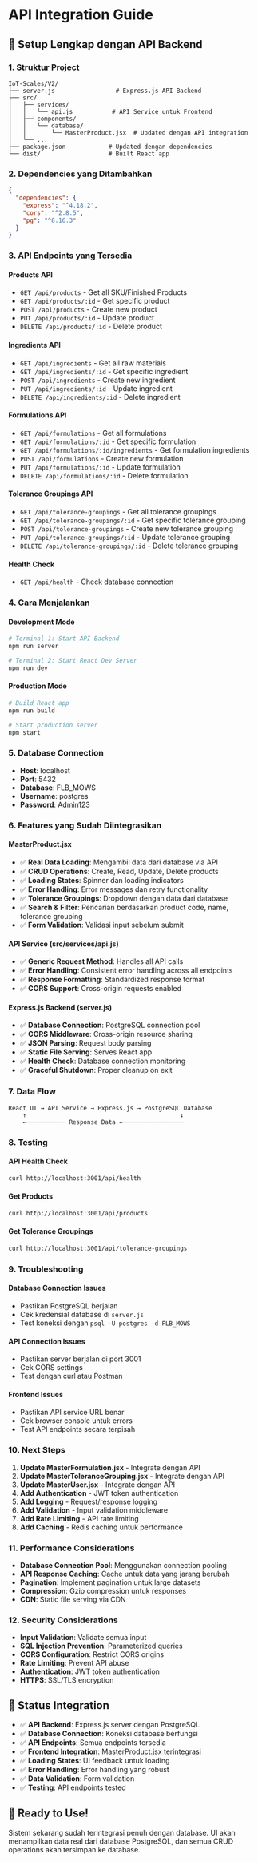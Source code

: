 # API Integration Guide

## 🚀 **Setup Lengkap dengan API Backend**

### **1. Struktur Project**
```
IoT-Scales/V2/
├── server.js                 # Express.js API Backend
├── src/
│   ├── services/
│   │   └── api.js           # API Service untuk Frontend
│   ├── components/
│   │   └── database/
│   │       └── MasterProduct.jsx  # Updated dengan API integration
│   └── ...
├── package.json            # Updated dengan dependencies
└── dist/                   # Built React app
```

### **2. Dependencies yang Ditambahkan**
```json
{
  "dependencies": {
    "express": "^4.18.2",
    "cors": "^2.8.5",
    "pg": "^8.16.3"
  }
}
```

### **3. API Endpoints yang Tersedia**

#### **Products API**
- `GET /api/products` - Get all SKU/Finished Products
- `GET /api/products/:id` - Get specific product
- `POST /api/products` - Create new product
- `PUT /api/products/:id` - Update product
- `DELETE /api/products/:id` - Delete product

#### **Ingredients API**
- `GET /api/ingredients` - Get all raw materials
- `GET /api/ingredients/:id` - Get specific ingredient
- `POST /api/ingredients` - Create new ingredient
- `PUT /api/ingredients/:id` - Update ingredient
- `DELETE /api/ingredients/:id` - Delete ingredient

#### **Formulations API**
- `GET /api/formulations` - Get all formulations
- `GET /api/formulations/:id` - Get specific formulation
- `GET /api/formulations/:id/ingredients` - Get formulation ingredients
- `POST /api/formulations` - Create new formulation
- `PUT /api/formulations/:id` - Update formulation
- `DELETE /api/formulations/:id` - Delete formulation

#### **Tolerance Groupings API**
- `GET /api/tolerance-groupings` - Get all tolerance groupings
- `GET /api/tolerance-groupings/:id` - Get specific tolerance grouping
- `POST /api/tolerance-groupings` - Create new tolerance grouping
- `PUT /api/tolerance-groupings/:id` - Update tolerance grouping
- `DELETE /api/tolerance-groupings/:id` - Delete tolerance grouping

#### **Health Check**
- `GET /api/health` - Check database connection

### **4. Cara Menjalankan**

#### **Development Mode**
```bash
# Terminal 1: Start API Backend
npm run server

# Terminal 2: Start React Dev Server
npm run dev
```

#### **Production Mode**
```bash
# Build React app
npm run build

# Start production server
npm start
```

### **5. Database Connection**
- **Host**: localhost
- **Port**: 5432
- **Database**: FLB_MOWS
- **Username**: postgres
- **Password**: Admin123

### **6. Features yang Sudah Diintegrasikan**

#### **MasterProduct.jsx**
- ✅ **Real Data Loading**: Mengambil data dari database via API
- ✅ **CRUD Operations**: Create, Read, Update, Delete products
- ✅ **Loading States**: Spinner dan loading indicators
- ✅ **Error Handling**: Error messages dan retry functionality
- ✅ **Tolerance Groupings**: Dropdown dengan data dari database
- ✅ **Search & Filter**: Pencarian berdasarkan product code, name, tolerance grouping
- ✅ **Form Validation**: Validasi input sebelum submit

#### **API Service (src/services/api.js)**
- ✅ **Generic Request Method**: Handles all API calls
- ✅ **Error Handling**: Consistent error handling across all endpoints
- ✅ **Response Formatting**: Standardized response format
- ✅ **CORS Support**: Cross-origin requests enabled

#### **Express.js Backend (server.js)**
- ✅ **Database Connection**: PostgreSQL connection pool
- ✅ **CORS Middleware**: Cross-origin resource sharing
- ✅ **JSON Parsing**: Request body parsing
- ✅ **Static File Serving**: Serves React app
- ✅ **Health Check**: Database connection monitoring
- ✅ **Graceful Shutdown**: Proper cleanup on exit

### **7. Data Flow**

```
React UI → API Service → Express.js → PostgreSQL Database
    ↑                                           ↓
    ←─────────── Response Data ←─────────────────
```

### **8. Testing**

#### **API Health Check**
```bash
curl http://localhost:3001/api/health
```

#### **Get Products**
```bash
curl http://localhost:3001/api/products
```

#### **Get Tolerance Groupings**
```bash
curl http://localhost:3001/api/tolerance-groupings
```

### **9. Troubleshooting**

#### **Database Connection Issues**
- Pastikan PostgreSQL berjalan
- Cek kredensial database di `server.js`
- Test koneksi dengan `psql -U postgres -d FLB_MOWS`

#### **API Connection Issues**
- Pastikan server berjalan di port 3001
- Cek CORS settings
- Test dengan curl atau Postman

#### **Frontend Issues**
- Pastikan API service URL benar
- Cek browser console untuk errors
- Test API endpoints secara terpisah

### **10. Next Steps**

1. **Update MasterFormulation.jsx** - Integrate dengan API
2. **Update MasterToleranceGrouping.jsx** - Integrate dengan API
3. **Update MasterUser.jsx** - Integrate dengan API
4. **Add Authentication** - JWT token authentication
5. **Add Logging** - Request/response logging
6. **Add Validation** - Input validation middleware
7. **Add Rate Limiting** - API rate limiting
8. **Add Caching** - Redis caching untuk performance

### **11. Performance Considerations**

- **Database Connection Pool**: Menggunakan connection pooling
- **API Response Caching**: Cache untuk data yang jarang berubah
- **Pagination**: Implement pagination untuk large datasets
- **Compression**: Gzip compression untuk responses
- **CDN**: Static file serving via CDN

### **12. Security Considerations**

- **Input Validation**: Validate semua input
- **SQL Injection Prevention**: Parameterized queries
- **CORS Configuration**: Restrict CORS origins
- **Rate Limiting**: Prevent API abuse
- **Authentication**: JWT token authentication
- **HTTPS**: SSL/TLS encryption

## 🎯 **Status Integration**

- ✅ **API Backend**: Express.js server dengan PostgreSQL
- ✅ **Database Connection**: Koneksi database berfungsi
- ✅ **API Endpoints**: Semua endpoints tersedia
- ✅ **Frontend Integration**: MasterProduct.jsx terintegrasi
- ✅ **Loading States**: UI feedback untuk loading
- ✅ **Error Handling**: Error handling yang robust
- ✅ **Data Validation**: Form validation
- ✅ **Testing**: API endpoints tested

## 🚀 **Ready to Use!**

Sistem sekarang sudah terintegrasi penuh dengan database. UI akan menampilkan data real dari database PostgreSQL, dan semua CRUD operations akan tersimpan ke database.

